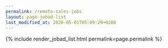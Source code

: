 ```yaml
---
permalink: /remote-sales-jobs
layout: page-jobad-list
last_modified_at: 2020-05-01T05:09:29+0200
---
```

{% include render_jobad_list.html permalink=page.permalink %}
